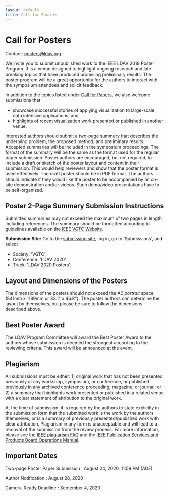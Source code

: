 ```yaml
---
layout: default
title: Call for Posters
---
```


# Call for Posters

Contact: <posters@ldav.org>

We invite you to submit unpublished work to the IEEE LDAV 2019 Poster Program.
It is a venue designed to highlight ongoing research and late breaking topics that have produced promising preliminary results. 
The poster program will be a great opportunity for the authors to interact with the symposium attendees and solicit feedback.

In addition to the topics listed under [Call for Papers](/2020/call-for-papers.html), we also welcome submissions that
* showcase successful stories of applying visualization to large-scale data intensive applications, and 
* highlights of recent visualization work presented or published in another venue. 

Interested authors should submit a two-page summary that describes the underlying problem, the proposed method, and preliminary results. 
Accepted summaries will be included in the symposium proceedings. 
The format of the summary will be the same as the format used for the regular paper submission.
Poster authors are encouraged, but not required, to include a draft or sketch of the poster layout and content in their submission. 
This would help reviewers and show that the poster format is used effectively. 
The draft poster should be in PDF format. 
The authors should indicate if they would like the poster to be accompanied by an on-site demonstration and/or videos. Such demo/video presentations have to be self-organized.

## Poster 2-Page Summary Submission Instructions

Submitted summaries may not exceed the maximum of two pages in length including references. 
The summary should be formatted according to guidelines available on the [IEEE VGTC Website](http://junctionpublishing.org/vgtc/Tasks/camera.html).

**Submission Site:**
Go to the [submission site](https://new.precisionconference.com/~vgtc), log in, go to 'Submissions', and select 
* Society: 'VGTC'
* Conference: 'LDAV 2020'
* Track: 'LDAV 2020 Posters'.

## Layout and Dimensions of the Posters

The dimensions of the posters should not exceed the A0 *portrait* space (841mm x 1189mm or 33.1" x 46.8"). 
The poster authors can determine the layout by themselves, but please be sure to follow the dimensions described above.

## Best Poster Award
The LDAV Program Committee will award the Best Poster Award to the authors whose submission is deemed the strongest according to the reviewing criteria. 
This award will be announced at the event.

## Plagiarism

All submissions must be either: 1) original work that has not been presented previously at any workshop, symposium, or conference, or published previously in any archived conference proceeding, magazine, or journal; or 2) a summary that highlights work presented or published in a related venue with a clear statement of attribution to the original work. 

At the time of submission, it is required by the authors to state explicitly in the submission form that the submitted work is the work by the authors themselves, or is a summary of previously presented/published work with clear attribution. 
Plagiarism in any form is unacceptable and will lead to a removal of the submission from the review process. For more information, please see the [IEEE plagiarism FAQ](https://www.ieee.org/publications_standards/publications/rights/plagiarism_FAQ.html) and the [IEEE Publication Services and Products Board Operations Manual](http://www.ieee.org/documents/opsmanual.pdf).


## Important Dates

Two-page Poster Paper Submission
: August 24, 2020, 11:59 PM (AOE)

Author Notification
: August 28, 2020

Camera-Ready Deadline
: September 4, 2020

